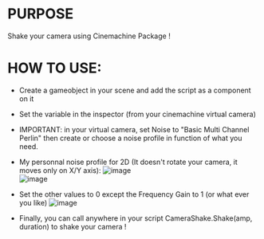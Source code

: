 # PURPOSE
Shake your camera using Cinemachine Package !

# HOW TO USE:
- Create a gameobject in your scene and add the script as a component on it
- Set the variable in the inspector (from your cinemachine virtual camera)
- IMPORTANT: in your virtual camera, set Noise to "Basic Multi Channel Perlin" then create or choose a noise profile in function of what you need. 
- My personnal noise profile for 2D (It doesn't rotate your camera, it moves only on X/Y axis):
![image](https://user-images.githubusercontent.com/42917206/131716870-d4d0b7ed-2a48-4cf5-9719-077f288b1633.png)<br>
![image](https://user-images.githubusercontent.com/42917206/131716896-ec70b0a4-2aed-4720-9d29-f3043c201a42.png)

- Set the other values to 0 except the Frequency Gain to 1 (or what ever you like)
![image](https://user-images.githubusercontent.com/42917206/131716737-a0de0b28-d7d9-4773-a8aa-0eb8316998c7.png)

- Finally, you can call anywhere in your script CameraShake.Shake(amp, duration) to shake your camera !
